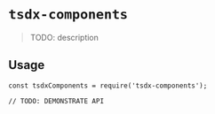 # `tsdx-components`

> TODO: description

## Usage

```
const tsdxComponents = require('tsdx-components');

// TODO: DEMONSTRATE API
```
